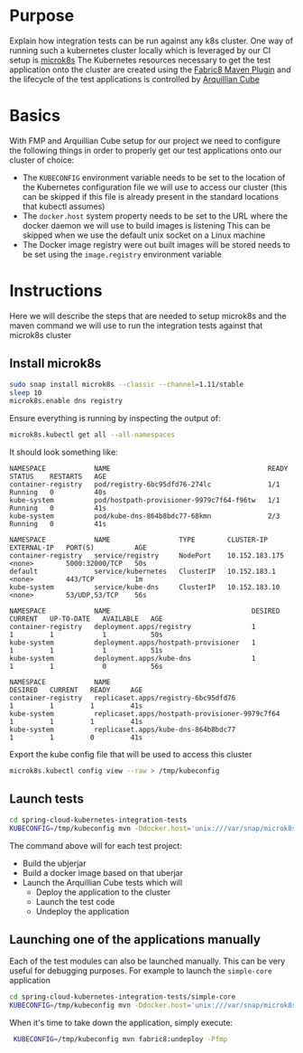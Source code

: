 # Purpose

Explain how integration tests can be run against any k8s cluster. 
One way of running such a kubernetes cluster locally which is leveraged by our CI setup is [microk8s](https://microk8s.io/)
The Kubernetes resources necessary to get the test application
onto the cluster are created using the [Fabric8 Maven Plugin](https://maven.fabric8.io/) and the
lifecycle of the test applications is controlled by [Arquillian Cube](http://arquillian.org/arquillian-cube/)

# Basics

With FMP and Arquillian Cube setup for our project we need to configure the following things in order to properly get
our test applications onto our cluster of choice:

* The `KUBECONFIG` environment variable needs to be set to the location of the Kubernetes configuration file
we will use to access our cluster (this can be skipped if this file is already present in the standard locations that kubectl assumes)
* The `docker.host` system property needs to be set to the URL where the docker daemon we will use to build images is listening
This can be skipped when we use the default unix socket on a Linux machine
* The Docker image registry were out built images will be stored needs to be set using the `image.registry` environment variable   

# Instructions

Here we will describe the steps that are needed to setup microk8s and the maven command we will use to run the integration
tests against that microk8s cluster 

## Install microk8s

```bash
sudo snap install microk8s --classic --channel=1.11/stable
sleep 10
microk8s.enable dns registry
```

Ensure everything is running by inspecting the output of:

```bash
microk8s.kubectl get all --all-namespaces
```

It should look something like:

```
NAMESPACE            NAME                                       READY     STATUS    RESTARTS   AGE
container-registry   pod/registry-6bc95dfd76-274lc              1/1       Running   0          40s
kube-system          pod/hostpath-provisioner-9979c7f64-f96tw   1/1       Running   0          41s
kube-system          pod/kube-dns-864b8bdc77-68kmn              2/3       Running   0          41s

NAMESPACE            NAME                 TYPE        CLUSTER-IP       EXTERNAL-IP   PORT(S)          AGE
container-registry   service/registry     NodePort    10.152.183.175   <none>        5000:32000/TCP   50s
default              service/kubernetes   ClusterIP   10.152.183.1     <none>        443/TCP          1m
kube-system          service/kube-dns     ClusterIP   10.152.183.10    <none>        53/UDP,53/TCP    56s

NAMESPACE            NAME                                   DESIRED   CURRENT   UP-TO-DATE   AVAILABLE   AGE
container-registry   deployment.apps/registry               1         1         1            1           50s
kube-system          deployment.apps/hostpath-provisioner   1         1         1            1           51s
kube-system          deployment.apps/kube-dns               1         1         1            0           56s

NAMESPACE            NAME                                             DESIRED   CURRENT   READY     AGE
container-registry   replicaset.apps/registry-6bc95dfd76              1         1         1         41s
kube-system          replicaset.apps/hostpath-provisioner-9979c7f64   1         1         1         41s
kube-system          replicaset.apps/kube-dns-864b8bdc77              1         1         0         41s
```

Export the kube config file that will be used to access this cluster

```bash
microk8s.kubectl config view --raw > /tmp/kubeconfig
```


## Launch tests

```bash
cd spring-cloud-kubernetes-integration-tests
KUBECONFIG=/tmp/kubeconfig mvn -Ddocker.host='unix:///var/snap/microk8s/current/docker.sock' -Dimage.registry='localhost:32000' clean package fabric8:build verify -Pfmp,it
```

The command above will for each test project:

* Build the ubjerjar
* Build a docker image based on that uberjar
* Launch the Arquillian Cube tests which will
    - Deploy the application to the cluster
    - Launch the test code
    - Undeploy the application
    
    
## Launching one of the applications manually

Each of the test modules can also be launched manually. This can be very useful for debugging purposes.
For example to launch the `simple-core` application
    
 ```bash
 cd spring-cloud-kubernetes-integration-tests/simple-core
 KUBECONFIG=/tmp/kubeconfig mvn -Ddocker.host='unix:///var/snap/microk8s/current/docker.sock' -Dimage.registry='localhost:32000' clean package fabric8:build fabric8:deploy -Pfmp
 ```
 
 When it's time to take down the application, simply execute: 
 

 ```bash
  KUBECONFIG=/tmp/kubeconfig mvn fabric8:undeploy -Pfmp
  ```
